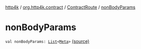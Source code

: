 [http4k](../../index.md) / [org.http4k.contract](../index.md) / [ContractRoute](index.md) / [nonBodyParams](./non-body-params.md)

# nonBodyParams

`val nonBodyParams: `[`List`](https://kotlinlang.org/api/latest/jvm/stdlib/kotlin.collections/-list/index.html)`<`[`Meta`](../../org.http4k.lens/-meta/index.md)`>` [(source)](https://github.com/http4k/http4k/blob/master/http4k-contract/src/main/kotlin/org/http4k/contract/ContractRoute.kt#L20)